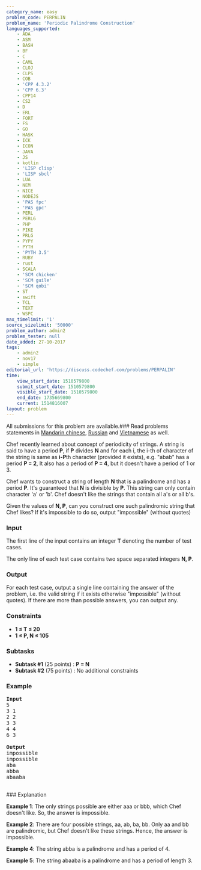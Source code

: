 ```yaml
---
category_name: easy
problem_code: PERPALIN
problem_name: 'Periodic Palindrome Construction'
languages_supported:
    - ADA
    - ASM
    - BASH
    - BF
    - C
    - CAML
    - CLOJ
    - CLPS
    - COB
    - 'CPP 4.3.2'
    - 'CPP 6.3'
    - CPP14
    - CS2
    - D
    - ERL
    - FORT
    - FS
    - GO
    - HASK
    - ICK
    - ICON
    - JAVA
    - JS
    - kotlin
    - 'LISP clisp'
    - 'LISP sbcl'
    - LUA
    - NEM
    - NICE
    - NODEJS
    - 'PAS fpc'
    - 'PAS gpc'
    - PERL
    - PERL6
    - PHP
    - PIKE
    - PRLG
    - PYPY
    - PYTH
    - 'PYTH 3.5'
    - RUBY
    - rust
    - SCALA
    - 'SCM chicken'
    - 'SCM guile'
    - 'SCM qobi'
    - ST
    - swift
    - TCL
    - TEXT
    - WSPC
max_timelimit: '1'
source_sizelimit: '50000'
problem_author: admin2
problem_tester: null
date_added: 27-10-2017
tags:
    - admin2
    - nov17
    - simple
editorial_url: 'https://discuss.codechef.com/problems/PERPALIN'
time:
    view_start_date: 1510579800
    submit_start_date: 1510579800
    visible_start_date: 1510579800
    end_date: 1735669800
    current: 1514816007
layout: problem
---
```

All submissions for this problem are available.### Read problems statements in [Mandarin chinese](http://www.codechef.com/download/translated/NOV17/mandarin/PERPALIN.pdf), [Russian](http://www.codechef.com/download/translated/NOV17/russian/PERPALIN.pdf) and [Vietnamese](http://www.codechef.com/download/translated/NOV17/vietnamese/PERPALIN.pdf) as well.

Chef recently learned about concept of periodicity of strings. A string is said to have a period **P**, if **P** divides **N** and for each i, the i-th of character of the string is same as **i-P**th character (provided it exists), e.g. "abab" has a period **P = 2**, It also has a period of **P = 4**, but it doesn't have a period of 1 or 3.

Chef wants to construct a string of length **N** that is a palindrome and has a period **P**. It's guaranteed that **N** is divisible by **P**. This string can only contain character 'a' or 'b'. Chef doesn't like the strings that contain all a's or all b's.

Given the values of **N, P**, can you construct one such palindromic string that Chef likes? If it's impossible to do so, output "impossible" (without quotes)

### Input

The first line of the input contains an integer **T** denoting the number of test cases.

The only line of each test case contains two space separated integers **N, P**.

### Output

For each test case, output a single line containing the answer of the problem, i.e. the valid string if it exists otherwise "impossible" (without quotes). If there are more than possible answers, you can output any.

### Constraints

- **1 ≤ T ≤ 20**
- **1 ≤ P, N ≤ 105**

### Subtasks

- **Subtask #1** (25 points) : **P = N**
- **Subtask #2** (75 points) : No additional constraints

### Example

<pre>
<b>Input</b>
5
3 1
2 2
3 3
4 4
6 3

<b>Output</b>
impossible
impossible
aba
abba
abaaba

</pre>### Explanation
**Example 1**: The only strings possible are either aaa or bbb, which Chef doesn't like. So, the answer is impossible.

**Example 2**: There are four possible strings, aa, ab, ba, bb. Only aa and bb are palindromic, but Chef doesn't like these strings. Hence, the answer is impossible.

**Example 4**: The string abba is a palindrome and has a period of 4.

**Example 5**: The string abaaba is a palindrome and has a period of length 3.
